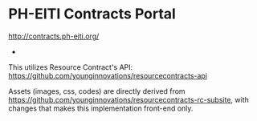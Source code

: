# PH-EITI Contracts Portal

http://contracts.ph-eiti.org/

-

This utilizes Resource Contract's API: 
https://github.com/younginnovations/resourcecontracts-api

Assets (images, css, codes) are directly derived from https://github.com/younginnovations/resourcecontracts-rc-subsite, with changes that makes this implementation front-end only.
